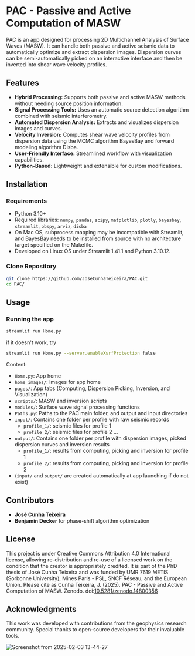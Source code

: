 # PAC - Passive and Active Computation of MASW

PAC is an app designed for processing 2D Multichannel Analysis of Surface Waves (MASW).
It can handle both passive and active seismic data to automatically optimize and extract dispersion images.
Dispersion curves can be semi-automatically picked on an interactive interface and then be inverted into shear wave velocity profiles.

## Features
- **Hybrid Processing:** Supports both passive and active MASW methods without needing source position information.
- **Signal Processing Tools:** Uses an automatic source detection algorithm combined with seismic interferometry.
- **Automated Dispersion Analysis:** Extracts and visualizes dispersion images and curves.
- **Velocity Inversion:** Computes shear wave velocity profiles from dispersion data using the MCMC algorithm BayesBay and forward modeling algorithm Disba.
- **User-Friendly Interface:** Streamlined workflow with visualization capabilities.
- **Python-Based:** Lightweight and extensible for custom modifications.

## Installation
### Requirements
- Python 3.10+
- Required libraries: `numpy`, `pandas`, `scipy`, `matplotlib`, `plotly`, `bayesbay`, `streamlit`, `obspy`, `arviz`, `disba`
- On Mac OS, subprocess mapping may be incompatible with Streamlit, and BayesBay needs to be installed from source with no architecture target specified on the Makefile.
- Developed on Linux OS under Streamlit 1.41.1 and Python 3.10.12.

### Clone Repository
```sh
git clone https://github.com/JoseCunhaTeixeira/PAC.git
cd PAC/
```

## Usage
### Running the app
```sh
streamlit run Home.py
```
if it doesn't work, try
```sh
streamlit run Home.py --server.enableXsrfProtection false
```

Content:
- `Home.py`: App home
- `home_images/`: Images for app home
- `pages/`: App tabs (Computing, Dispersion Picking, Inversion, and Visualization)
- `scripts/`: MASW and inversion scripts
- `modules/`: Surface wave signal processing functions
- `Paths.py`: Paths to the PAC main folder, and output and input directories
- `input/`: Contains one folder per profile with raw seismic records
    - `profile_1/`: seismic files for profile 1
    - `profile_2/`: seismic files for profile 2
    ...
- `output/`: Contains one folder per profile with dispersion images, picked dispersion curves and inversion results
    - `profile_1/`: results from computing, picking and inversion for profile 1
    - `profile_2/`: results from computing, picking and inversion for profile 2
- (`input/` and `output/` are created automatically at app launching if do not exist)

## Contributors
- **José Cunha Teixeira**
- **Benjamin Decker** for phase-shift algorithm optimization
  
## License
This project is under Creative Commons Attribution 4.0 International license, allowing re-distribution and re-use of a licensed work on the condition that the creator is appropriately credited.
It is part of the PhD thesis of José Cunha Teixeira and was funded by UMR 7619 METIS (Sorbonne University), Mines Paris - PSL, SNCF Réseau, and the European Union.
Please cite as Cunha Teixeira, J. (2025). PAC - Passive and Active Computation of MASW. Zenodo. doi:[10.5281/zenodo.14800356](https://doi.org/10.5281/zenodo.14800356)

## Acknowledgments
This work was developed with contributions from the geophysics research community. Special thanks to open-source developers for their invaluable tools.

![Screenshot from 2025-02-03 13-44-27](https://github.com/user-attachments/assets/59ada0fa-fbf0-4913-8d1a-4799da60a539)

